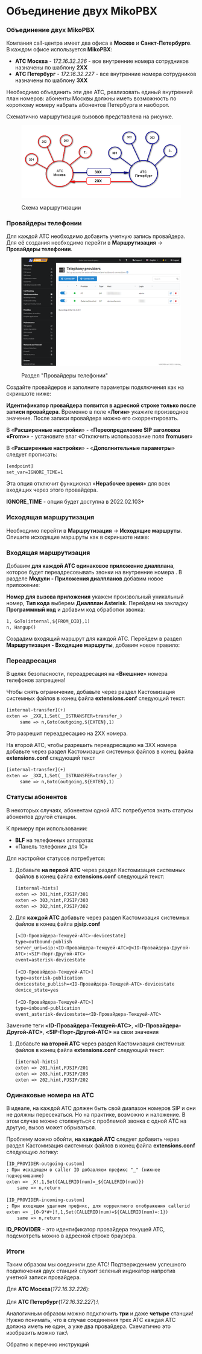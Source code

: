 # Объединение двух MikoPBX

### Объединение двух MikoPBX <a href="#obedinenie_dvux_mikopbx" id="obedinenie_dvux_mikopbx"></a>

Компания call-центра имеет два офиса в **Москве** и **Санкт-Петербурге**.\
В каждом офисе используется **MikoPBX**:

* **АТС Москва** - _172.16.32.226_ - все внутренние номера сотрудников назначены по шаблону **2ХХ**
* **АТС Петербург** - _172.16.32.227_ - все внутренние номера сотрудников назначены по шаблону **3ХХ**

Необходимо объединить эти две АТС, реализовать единый внутренний план номеров: абоненты Москвы должны иметь возможность по короткому номеру набрать абонентов Петербурга и наоборот.

Схематично маршрутизация вызовов представлена на рисунке.

<figure><img src="../../.gitbook/assets/image (24) (1).png" alt=""><figcaption><p>Схема маршрутизации</p></figcaption></figure>

### Провайдеры телефонии <a href="#provajdery_telefonii" id="provajdery_telefonii"></a>

Для каждой АТС необходимо добавить учетную запись провайдера. Для её создания необходимо перейти в **Маршрутизация** → **Провайдеры телефонии**.

<figure><img src="../../.gitbook/assets/providers.png" alt=""><figcaption><p>Раздел "Провайдеры телефонии"</p></figcaption></figure>

Создайте провайдеров и заполните параметры подключения как на скриншоте ниже:&#x20;



**Идентификатор провайдера появится в адресной строке только после записи провайдера**. Временно в поле «**Логин**» укажите производное значение. После записи провайдера можно его скорректировать.

В «**Расширенные настройки**» - «**Переопределение SIP заголовка «From»**» - установите влаг «Отключить использование поля **fromuser**»

В «**Расширенные настройки**» - «**Дополнительные параметры**» следует прописать:

```
[endpoint]
set_var=IGNORE_TIME=1 
```

Эта опция отключит функционал «**Нерабочее время**» для всех входящих через этого провайдера.&#x20;

**IGNORE\_TIME** - опция будет доступна в 2022.02.103+

### Исходящая маршрутизация <a href="#isxodjaschaja_marshrutizacija" id="isxodjaschaja_marshrutizacija"></a>

Необходимо перейти в **Маршрутизация** → **Исходящие маршруты**. Опишите исходящие маршруты как в скриншоте ниже:&#x20;

### Входящая маршрутизация <a href="#vxodjaschaja_marshrutizacija" id="vxodjaschaja_marshrutizacija"></a>

Добавим **для каждой АТС одинаковое приложение диалплана**, которое будет переадресовывать звонки на внутренние номера . В разделе **Модули - Приложения диалпланов** добавим новое приложение:



**Номер для вызова приложения** укажем произвольный уникальный номер, **Тип кода** выберем **Диалплан Asterisk**. Перейдем на закладку **Программный код** и добавим код обработки звонка:

```
1, GoTo(internal,${FROM_DID},1)
n, Hangup()
```

Создадим входящий маршрут для каждой АТС. Перейдем в раздел **Маршрутизация - Входящие маршруты**, добавим новое правило:



### Переадресация <a href="#pereadresacija" id="pereadresacija"></a>

В целях безопасности, переадресация на «**Внешние**» номера телефонов запрещена!

Чтобы снять ограничение, добавьте через раздел Кастомизация системных файлов в конец файла **extensions.conf** следующий текст:

```
[internal-transfer](+)
exten => _2XX,1,Set(__ISTRANSFER=transfer_)
     same => n,Goto(outgoing,${EXTEN},1) 
```

Это разрешит переадресацию на 2XX номера.

На второй АТС, чтобы разрешить переадресацию на 3XX номера добавьте через раздел Кастомизация системных файлов в конец файла **extensions.conf** следующий текст

```
[internal-transfer](+)
exten => _3XX,1,Set(__ISTRANSFER=transfer_)
     same => n,Goto(outgoing,${EXTEN},1) 
```

### Статусы абонентов <a href="#statusy_abonentov" id="statusy_abonentov"></a>

В некоторых случаях, абонентам одной АТС потребуется знать статусы абонентов другой станции.

К примеру при использовании:

* **BLF** на телефонных аппаратах
* «Панель телефонии для 1С»

Для настройки статусов потребуется:

1.  Добавьте **на первой АТС** через раздел Кастомизация системных файлов в конец файла **extensions.conf** следующий текст:

    ```
    [internal-hints]
    exten => 301,hint,PJSIP/301
    exten => 303,hint,PJSIP/303
    exten => 302,hint,PJSIP/302
    ```
2.  Для **каждой АТС** добавьте через раздел Кастомизация системных файлов в конец файла **pjsip.conf**

    ```
    [<ID-Провайдера-Текщуей-АТС>-devicestate]
    type=outbound-publish
    server_uri=sip:<ID-Провайдера-Текщуей-АТС>@<ID-Провайдера-Другой-АТС>:<SIP-Порт-Другой-АТС>
    event=asterisk-devicestate
     
    [<ID-Провайдера-Текщуей-АТС>]
    type=asterisk-publication
    devicestate_publish=<ID-Провайдера-Текщуей-АТС>-devicestate
    device_state=yes

    [<ID-Провайдера-Текщуей-АТС>]
    type=inbound-publication
    event_asterisk-devicestate=<ID-Провайдера-Текщуей-АТС>
    ```

Замените теги **\<ID-Провайдера-Текщуей-АТС>**, **\<ID-Провайдера-Другой-АТС>**, **\<SIP-Порт-Другой-АТС>** на свои значения

1.  Добавьте **на второй АТС** через раздел Кастомизация системных файлов в конец файла **extensions.conf** следующий текст:

    ```
    [internal-hints]
    exten => 201,hint,PJSIP/201
    exten => 203,hint,PJSIP/203
    exten => 202,hint,PJSIP/202
    ```

### Одинаковые номера на АТС <a href="#odinakovye_nomera_na_ats" id="odinakovye_nomera_na_ats"></a>

В идеале, на каждой АТС должен быть свой диапазон номеров SIP и они не должны пересекаться. Но на практике, возможно и наложение. В этом случае можно столкнуться с проблемой звонка с одной АТС на другую, вызов может обрываться.

Проблему можно обойти, **на каждой АТС** следует добавить через раздел Кастомизация системных файлов в конец файла **extensions.conf** следующую логику:

```
[ID_PROVIDER-outgoing-custom]
; При исходящем в caller ID добавляем префикс "_" (нижнее подчеркивание)
exten => _X!,1,Set(CALLERID(num)=_${CALLERID(num)})
	same => n,return

[ID_PROVIDER-incoming-custom]
; При входящем удаляем префикс, для корректного отображения callerid
exten => _[0-9*#+]!,1,Set(CALLERID(num)=${CALLERID(num)=:1})
	same => n,return
```

**ID\_PROVIDER** - это идентификатор провайдера текущей АТС, подсмотреть можно в адресной строке браузера.

### Итоги <a href="#itogi" id="itogi"></a>

Таким образом мы соединили две АТС! Подтверждением успешного подключения двух станций служит зеленый индикатор напротив учетной записи провайдера.

Для **АТС Москва**(_172.16.32.226_):\
\
Для **АТС Петербург**(_172.16.32.227_):\


Аналогичным образом можно подключить **три** и даже **четыре** станции! Нужно понимать, что в случае соединения трех АТС каждая АТС должна иметь не один, а уже два провайдера. Схематично это изобразить можно так:\


Обратно к перечню инструкций
